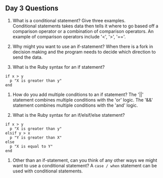 ## Day 3 Questions

1. What is a conditional statement? Give three examples.  
Conditional statements takes data then tells it where to go based off a comparison operator
or a combination of comparison operators. An example of comparison operators include '<', '>', '=='.

1. Why might you want to use an if-statement?
When there is a fork in decision making and the program needs to decide which direction to send the data.

1. What is the Ruby syntax for an if statement?
```
if x > y
  p "X is greater than y"
end
```

1. How do you add multiple conditions to an if statement?
The '||' statement combines multiple conditions with the 'or' logic. The '&&' statement combines multiple conditions with the 'and' logic.

1. What is the Ruby syntax for an if/elsif/else statement?
```
if x > y
  p "X is greater than y"
elsif y > x
  p "Y is greater than X"
else
  p "X is equal to Y"
end
```

1. Other than an if-statement, can you think of any other ways we might want to use a conditional statement?
A `case / when` statement can be used with conditional statements.
